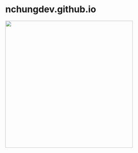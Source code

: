 # nchungdev.github.io
 
<img src="http://tavonline.net/html/mat/default/images/profile.jpg" width=400 />
